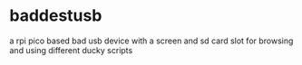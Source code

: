 # baddestusb
a rpi pico based bad usb device with a screen and sd card slot for browsing and using different ducky scripts
